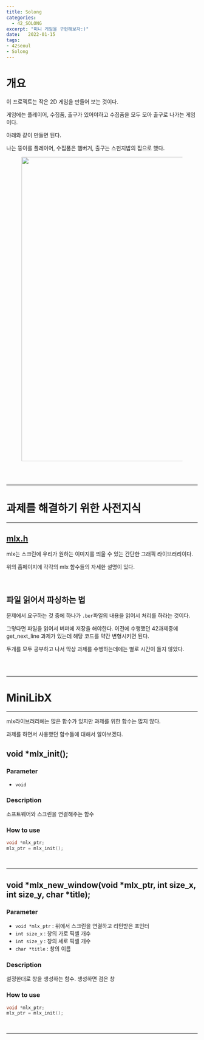 ```yaml
---
title: Solong
categories: 
  - 42_SOLONG
excerpt: "미니 게임을 구현해보자:)"
date:   2022-01-15
tags:
- 42seoul
- Solong
---
```


# 개요

이 프로젝트는 작은 2D 게임을 만들어 보는 것이다.

게임에는 플레이어, 수집품, 출구가 있어야하고 수집품을 모두 모아 출구로 나가는 게임이다.

아래와 같이 만들면 된다.

나는 뚱이를 플레이어, 수집품은 햄버거, 출구는 스펀지밥의 집으로 했다.

<figure>
	<a href="https://user-images.githubusercontent.com/79088896/149618790-d0b05434-3a45-4783-8d85-42b492cd9068.gif">
		<img src="https://user-images.githubusercontent.com/79088896/149618790-d0b05434-3a45-4783-8d85-42b492cd9068.gif"  width="800px;">
	</a>
</figure>


<br />
<br />

---

# 과제를 해결하기 위한 사전지식

---

## [mlx.h](https://harm-smits.github.io/42docs/libs/minilibx)

mlx는 스크린에 우리가 원하는 이미지를 띄울 수 있는 간단한 그래픽 라이브러리이다.

위의 홈페이지에 각각의 mlx 함수들의 자세한 설명이 있다.


<br />

## 파일 읽어서 파싱하는 법

문제에서 요구하는 것 중에 하나가 `.ber`파일의 내용을 읽어서 처리를 하라는 것이다.

그렇다면 파일을 읽어서 버퍼에 저장을 해야한다. 이전에 수행했던 42과제중에 get_next_line 과제가 있는데 해당 코드를 약간 변형시키면 된다.

두개를 모두 공부하고 나서 막상 과제를 수행하는데에는 별로 시간이 들지 않았다.


<br />
<br />

---

# MiniLibX

---

mlx라이브러리에는 많은 함수가 있지만 과제를 위한 함수는 많지 않다.

과제를 하면서 사용했던 함수들에 대해서 알아보겠다.


## void *mlx_init();

### Parameter

* `void`

### Description

소프트웨어와 스크린을 연결해주는 함수

### How to use

```c
void *mlx_ptr;
mlx_ptr = mlx_init();
```

<br />

---

## void *mlx_new_window(void *mlx_ptr, int size_x, int size_y, char *title);

### Parameter

* `void *mlx_ptr` : 위에서 스크린을 연결하고 리턴받은 포인터
* `int size_x` : 창의 가로 픽셀 개수
* `int size_y` : 창의 세로 픽셀 개수
* `char *title` : 창의 이름

### Description

설정한대로 창을 생성하는 함수. 생성하면 검은 창
### How to use

```c
void *mlx_ptr;
mlx_ptr = mlx_init();
```

<br />

---
